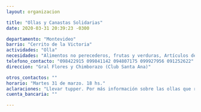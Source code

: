 ```yaml
---
layout: organizacion

title: "Ollas y Canastas Solidarias"
date: 2020-03-31 20:39:23 -0300

departamento: "Montevideo"
barrio: "Cerrito de la Victoria"
actividades: "Olla"
necesidades: "Alimentos no perecederos, frutas y verduras, Artículos de limpieza, tuppers, cubiertos descartables"
telefono_contacto: "098422915 099841142 094807175 099927956 091252622"
direccion: "Gral Flores y Chimborazo (Club Santa Ana)"

otros_contactos: ""
horario: "Martes 31 de marzo. 18 hs."
aclaraciones: "Llevar tupper. Por más información sobre las ollas que realiza esta organización: En instagram: ollasolidariamunicipiod . En facebook: OllaSolidarias"
cuenta_bancaria: ""

---
```

